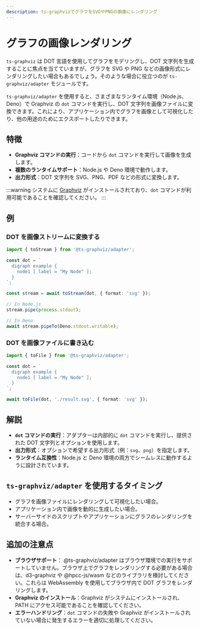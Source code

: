 ```yaml
---
description: ts-graphvizでグラフをSVGやPNGの画像にレンダリング
---
```

# グラフの画像レンダリング

`ts-graphviz` は DOT 言語を使用してグラフをモデリングし、DOT 文字列を生成することに焦点を当てていますが、グラフを SVG や PNG などの画像形式にレンダリングしたい場合もあるでしょう。そのような場合に役立つのが `ts-graphviz/adapter` モジュールです。

`ts-graphviz/adapter` を使用すると、さまざまなランタイム環境（Node.js、Deno）で Graphviz の `dot` コマンドを実行し、DOT 文字列を画像ファイルに変換できます。これにより、アプリケーション内でグラフを画像として可視化したり、他の用途のためにエクスポートしたりできます。

## 特徴


- **Graphviz コマンドの実行**：コードから `dot` コマンドを実行して画像を生成します。
- **複数のランタイムサポート**：Node.js や Deno 環境で動作します。
- **出力形式**：DOT 文字列を SVG、PNG、PDF などの形式に変換します。


:::warning
システムに [Graphviz](https://graphviz.org/download/) がインストールされており、`dot` コマンドが利用可能であることを確認してください。
:::

## 例

### DOT を画像ストリームに変換する

```typescript
import { toStream } from '@ts-graphviz/adapter';

const dot = `
  digraph example {
    node1 [ label = "My Node" ];
  }
`;

const stream = await toStream(dot, { format: 'svg' });

// In Node.js
stream.pipe(process.stdout);

// In Deno
await stream.pipeTo(Deno.stdout.writable);
```

### DOT を画像ファイルに書き込む


```typescript
import { toFile } from '@ts-graphviz/adapter';

const dot = `
  digraph example {
    node1 [ label = "My Node" ];
  }
`;

await toFile(dot, './result.svg', { format: 'svg' });
```


## 解説

- **`dot` コマンドの実行**：アダプターは内部的に `dot` コマンドを実行し、提供された DOT 文字列とオプションを使用します。
- **出力形式**：オプションで希望する出力形式（例：`svg`、`png`）を指定します。
- **ランタイム互換性**：Node.js と Deno 環境の両方でシームレスに動作するように設計されています。

## `ts-graphviz/adapter` を使用するタイミング

- グラフを画像ファイルにレンダリングして可視化したい場合。
- アプリケーション内で画像を動的に生成したい場合。
- サーバーサイドのスクリプトやアプリケーションにグラフのレンダリングを統合する場合。

## 追加の注意点

- **ブラウザサポート**： @ts-graphviz/adapter はブラウザ環境での実行をサポートしていません。ブラウザ上でグラフをレンダリングする必要がある場合は、d3-graphviz や @hpcc-js/wasm などのライブラリを検討してください。これらは WebAssembly を使用してブラウザ内で DOT グラフをレンダリングします。
- **Graphviz のインストール**：Graphviz がシステムにインストールされ、PATH にアクセス可能であることを確認してください。
- **エラーハンドリング**：`dot` コマンドの失敗や Graphviz がインストールされていない場合に発生するエラーを適切に処理してください。
